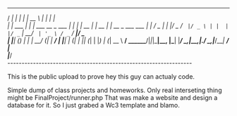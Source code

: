 
   _____      _ _                   _____        _        _                    
  / ____|    | | |                 |  __ \      | |      | |                   
 | |     ___ | | | ___  __ _  ___  | |  | | __ _| |_ __ _| |__   __ _ ___  ___ 
 | |    / _ \| | |/ _ \/ _` |/ _ \ | |  | |/ _` | __/ _` | '_ \ / _` / __|/ _ \
 | |___| (_) | | |  __/ (_| |  __/ | |__| | (_| | || (_| | |_) | (_| \__ \  __/
  \_____\___/|_|_|\___|\__, |\___| |_____/ \__,_|\__\__,_|_.__/ \__,_|___/\___|
                        __/ |                                                  
                       |___/   
    ----------------------------------------------------------------- 


This is the public upload to prove hey this guy can actualy code.

Simple dump of class projects and homeworks. Only real interseting thing might be FinalProject/runner.php
That was make a website and design a database for it. So I just grabed a Wc3 template and blamo.
